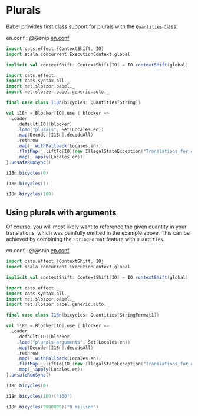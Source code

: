 # Plurals

Babel provides first class support for plurals with the `Quantities` class.

en.conf
: @@snip [en.conf](/modules/documentation/resources/plurals/en.conf)

```scala mdoc:invisible
import cats.effect.{ContextShift, IO}
import scala.concurrent.ExecutionContext.global

implicit val contextShift: ContextShift[IO] = IO.contextShift(global)
```

```scala mdoc
import cats.effect._
import cats.syntax.all._
import net.slozzer.babel._
import net.slozzer.babel.generic.auto._

final case class I18n(bicycles: Quantities[String])

val i18n = Blocker[IO].use { blocker =>
  Loader
    .default[IO](blocker)
    .load("plurals", Set(Locales.en))
    .map(Decoder[I18n].decodeAll)
    .rethrow
    .map(_.withFallback(Locales.en))
    .flatMap(_.liftTo[IO](new IllegalStateException("Translations for en missing")))
    .map(_.apply(Locales.en))
}.unsafeRunSync()
```

```scala mdoc
i18n.bicycles(0)
```

```scala mdoc
i18n.bicycles(1)
```

```scala mdoc
i18n.bicycles(100)
```

## Using plurals with arguments

Of course, you will most likely want to reference the given quantity in your translations, which was painfully omitted in the example above. This can be achieved by combining the `StringFormat` feature with `Quantities`.

en.conf
: @@snip [en.conf](/modules/documentation/resources/plurals-arguments/en.conf)

```scala mdoc:invisible:reset
import cats.effect.{ContextShift, IO}
import scala.concurrent.ExecutionContext.global

implicit val contextShift: ContextShift[IO] = IO.contextShift(global)
```

```scala mdoc
import cats.effect._
import cats.syntax.all._
import net.slozzer.babel._
import net.slozzer.babel.generic.auto._

final case class I18n(bicycles: Quantities[StringFormat1])

val i18n = Blocker[IO].use { blocker =>
  Loader
    .default[IO](blocker)
    .load("plurals-arguments", Set(Locales.en))
    .map(Decoder[I18n].decodeAll)
    .rethrow
    .map(_.withFallback(Locales.en))
    .flatMap(_.liftTo[IO](new IllegalStateException("Translations for en missing")))
    .map(_.apply(Locales.en))
}.unsafeRunSync()
```

```scala mdoc
i18n.bicycles(0)
```

```scala mdoc
i18n.bicycles(100)("100")
```

```scala mdoc
i18n.bicycles(9000000)("9 million")
```